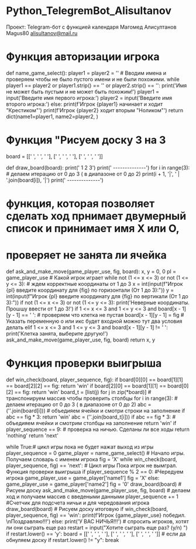 # Python_TelegremBot_Alisultanov
Проект: Telegram-бот с функцией календаря
Магомед Алисултанов
Magus80
alisultanov@mail.ru

# Функция авторизации игрока
def name_game_select():
    player1 = player2 = ''
    # Вводим имена и проверяем чтобы не было пустого  имени и не были похожими.
    while player1 == player2 or player1.strip() == '' or player2.strip() == '':
        print('Имя не может быть пустым и не может быть похожим!')
        player1 = input('Введите имя первого игрока:')
        player2 = input('Введите имя второго игрока:')
    else:
        print(f'Игрок {player1} начинает и ходит "Крестиком"')
        print(f'Игрок {player2} ходит вторым  "Ноликом"')
        return dict(name1=player1, name2=player2, )


# Функция "Рисуем доску 3 на 3
board = [[' ', ' ', ' '], [' ', ' ', ' '], [' ', ' ', ' ']]


def draw_board(board):
    print('    1   2   3')
    print('  --------------')
    for i in range(3):  # делаем итерацию от 0 до 3 ( в диапазоне от 0 до 2)
        print(i + 1, '|', ' | '.join(board[i]), '|')
        print('  --------------')


# функция, которая позволяет сделать ход прнимает двумерный список и принимает имя Х или О,
# проверяет не занята ли ячейка
def ask_and_make_move(game_player_use, fig, board):
    x, y = 0, 0
    pl = game_player_use  # Какой игрок играет
    while not (1 <= x <= 3) or not (1 <= y <= 3):  # ждем корректные координаты от 1 до 3
        x = int(input(f"Игрок {pl} введите координату  для {fig} по горизонтали (От 1 до 3):"))
        y = int(input(f"Игрок {pl} введите координату для  {fig} по вертикали (От 1 до 3):"))
        if not (1 <= x <= 3) or not (1 <= y <= 3):
            print('Неверные координаты. Прошшу ввести от 1 до 3!')
        if 1 <= x <= 3 and 1 <= y <= 3 and board[x - 1][y - 1] == ' ':  # проверяем что клетка не пустая
            board[x - 1][y - 1] = fig  # Указать переменную о или икс будет входной можно тут два условия делать
        elif 1 <= x <= 3 and 1 <= y <= 3 and board[x - 1][y - 1] != ' ':
            print('Клетка занята, выберите другую!')
            ask_and_make_move(game_player_use, fig, board)
    return x, y


# Функция проверки выигрыша
def win_check(board, player_sequence, fig):
    if board[0][0] == board[1][1] == board[2][2] == fig:
        return 'win'
    if board[2][0] == board[1][1] == board[0][2] == fig:
        return 'win'
    board_t = [list(j) for j in zip(*board)]  # транспонируем массив чтобы проверить столбцы
    for i in range(3):  # делаем итерацию от 0 до 3 ( в диапазоне от 0 до 2)
        abc = (''.join(board[i]))  # объедияем ячейки и смотри строки на заполнение
        if abc == fig * 3:
            return 'win'
        abc = (''.join(board_t[i]))
        if abc == fig * 3:  # объедияем ячейки и смотрим столбцы на заполнение
            return 'win'
        if player_sequence == 9: # проверка на ничью. Сделаны ли все ходы
            return 'nothing'
    return 'next'


while True:# цикл игры пока не будет нажат выход из игры
    player_sequence = 0
    game_player = name_game_select()  # Начало игры. Получаем словарь с именем игрока
    fig = 'X'
    while win_check(board, player_sequence, fig) == 'next':  # Цикл игры Пока игрок не вымграл. Функция проверки выигрыша
        if player_sequence % 2 == 0: #Чередуем игрока
            game_player_use = game_player['name1']
            fig = 'X'
        else:
            game_player_use = game_player['name2']
            fig = '0'
        draw_board(board)  # Рисуем доску
        ask_and_make_move(game_player_use, fig, board)  # делаем ход и получаем массив с введеными данными
        player_sequence += 1 #Счетчик для подсчета ничьи и для чередования игрока
    draw_board(board) # Рисуем доску итоговую
    if win_check(board, player_sequence, fig) == 'win':
        print(f'Игрок {game_player_use} победил. \nПоздравляю!!!')
    else:
        print('У ВАС НИЧЬЯ!!!')
    # спросить игроков, хотят ли они сыграть еще раз
    restart = input("Хотите сыграть еще раз? (y/n) ")
    if restart.lower() == 'y':
        board = [[' ', ' ', ' '], [' ', ' ', ' '], [' ', ' ', ' ']] # если да обнуляем доску
    if restart.lower() != "y":
        break
